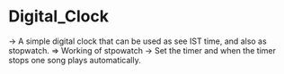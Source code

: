 # Digital_Clock
-> A simple digital clock that can be used as see IST time, and also as stopwatch.
=> Working of stpowatch
        -> Set the timer and when the timer stops one song plays automatically.
